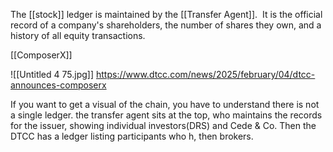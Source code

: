 The [[stock]] ledger is maintained by the [[Transfer Agent]].  It is the official record of a company's shareholders, the number of shares they own, and a history of all equity transactions.

[[ComposerX]]

![[Untitled 4 75.jpg]]
https://www.dtcc.com/news/2025/february/04/dtcc-announces-composerx

If you want to get a visual of the chain, you have to understand there is not a single ledger. the transfer agent sits at the top, who maintains the records for the issuer, showing individual investors(DRS) and Cede & Co. Then the DTCC has a ledger listing participants who h, then brokers.



